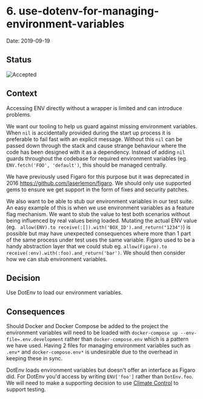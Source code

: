 # 6. use-dotenv-for-managing-environment-variables

Date: 2019-09-19

## Status

![Accepted](https://img.shields.io/badge/adr-accepted-green)

## Context

Accessing ENV directly without a wrapper is limited and can introduce problems.

We want our tooling to help us guard against missing environment variables. When `nil` is accidentally provided during the start up process it is preferable to fail fast with an explicit message. Without this `nil` can be passed down through the stack and cause strange behaviour where the code has been designed with it as a dependency. Instead of adding `nil` guards throughout the codebase for required environment variables (eg. `ENV.fetch('FOO', 'default')`, this should be managed centrally.

We have previously used Figaro for this purpose but it was deprecated in 2016 https://github.com/laserlemon/figaro. We should only use supported gems to ensure we get support in the form of fixes and security patches.

We also want to be able to stub our environment variables in our test suite. An easy example of this is when we use environment variables as a feature flag mechanism. We want to stub the value to test both scenarios without being influenced by real values being loaded. Mutating the actual ENV value (eg. ` allow(ENV).to receive(:[]).with('BOX_ID').and_return("1234")`) is possible but may have unexpected consequences where more than 1 part of the same process under test uses the same variable. Figaro used to be a handy abstraction layer that we could stub eg. `allow(Figaro).to receive(:env).with(:foo).and_return('bar')`. We should then consider how we can stub environment variables.

## Decision

Use DotEnv to load our environment variables.

## Consequences

Should Docker and Docker Compose be added to the project the environment variables will need to be loaded with `docker-compose up --env-file=.env.development` rather than `docker-compose.env` which is a pattern we have used. Having 2 files for managing environment variables such as `.env*` and `docker-compose.env*` is undesirable due to the overhead in keeping these in sync.

DotEnv loads environment variables but doesn't offer an interface as Figaro did. For DotEnv you'd access by writing `ENV['foo']` rather than `DotEnv.foo`. We will need to make a supporting decision to use [Climate Control](https://thoughtbot.com/blog/testing-and-environment-variables#use-climate-control) to support testing.
